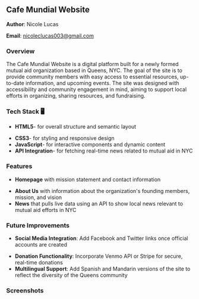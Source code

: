 ## Cafe Mundial Website

**Author**: Nicole Lucas 

**Email**: nicoleclucas003@gmail.com

### Overview
The Cafe Mundial Website is a digital platform built for a newly formed mutual aid organization based in Queens, NYC. The goal of the site is to provide community members with easy access to essential resources, up-to-date information, and upcoming events. The site was designed with accessibility and community engagement in mind, aiming to support local efforts in organizing, sharing resources, and fundraising.

### Tech Stack :desktop_computer:
- **HTML5**- for overall structure and semantic layout
* **CSS3**- for styling and responsive design
* **JavaScript**- for interactive components and dynamic content
* **API Integration**- for fetching real-time news related to mutual aid in NYC

### Features 
- **Homepage** with mission statement and contact information
* **About Us** with information about the organization's founding members, mission, and vision
* **News** that pulls live data using an API to show local news relevant to mutual aid efforts in NYC

### Future Improvements
- **Social Media Integration**: Add Facebook and Twitter links once official accounts are created
* **Donation Functionality**: Incorporate Venmo API or Stripe for secure, real-time donations
* **Multilingual Support**: Add Spanish and Mandarin versions of the site to reflect the diversity of the Queens community

### Screenshots
